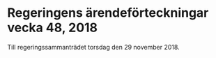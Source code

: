 # Regeringens ärendeförteckningar vecka 48, 2018

Till regeringssammanträdet torsdag den 29 november 2018.
